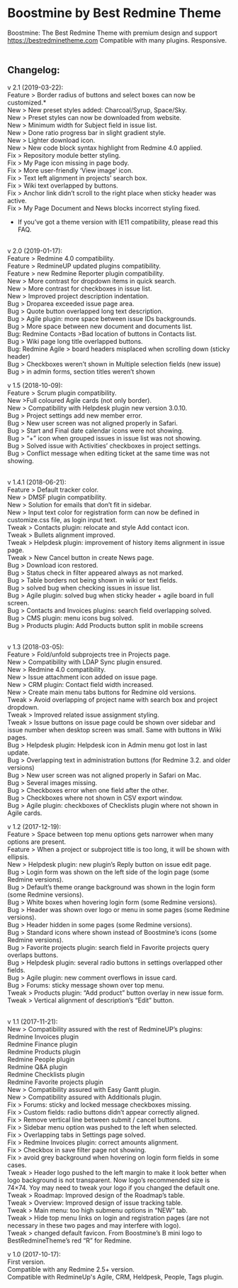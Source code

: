 # Boostmine by Best Redmine Theme
Boostmine: The Best Redmine Theme with premium design and support
https://bestredminetheme.com Compatible with many plugins. Responsive.
</br> </br>
<h2>Changelog: </h2>

v 2.1 (2019-03-22):</br>
Feature > Border radius of buttons and select boxes can now be customized.*</br>
New > New preset styles added: Charcoal/Syrup, Space/Sky.</br>
New > Preset styles can now be downloaded from website.</br>
New > Minimum width for Subject field in issue list.</br>
New > Done ratio progress bar in slight gradient style.</br>
New > Lighter download icon.</br>
New > New code block syntax highlight from Redmine 4.0 applied.</br>
Fix > Repository module better styling.</br>
Fix > My Page icon missing in page body.</br>
Fix > More user-friendly ‘View image’ icon.</br>
Fix > Text left alignment in projects’ search box.</br>
Fix > Wiki text overlapped by buttons.</br>
Fix > Anchor link didn’t scroll to the right place when sticky header was active.</br>
Fix > My Page Document and News blocks incorrect styling fixed.</br>
* If you’ve got a theme version with IE11 compatibility, please read this FAQ.</br></br>

v 2.0 (2019-01-17):</br>
Feature > Redmine 4.0 compatibility.</br>
Feature > RedmineUP updated plugins compatibility.</br>
Feature > new Redmine Reporter plugin compatibility.</br>
New > More contrast for dropdown items in quick search.</br>
New > More contrast for checkboxes in issue list.</br>
New > Improved project description indentation.</br>
Bug > Droparea exceeded issue page area.</br>
Bug > Quote button overlapped long text description.</br>
Bug > Agile plugin: more space between issue IDs backgrounds.</br>
Bug > More space between new document and documents list.</br>
Bug: Redmine Contacts >Bad location of buttons in Contacts list.</br>
Bug > Wiki page long title overlapped buttons.</br>
Bug: Redmine Agile > board headers misplaced when scrolling down (sticky header)</br>
Bug > Checkboxes weren’t shown in Multiple selection fields (new issue)</br>
Bug > in admin forms, section titles weren’t shown</br>

v 1.5 (2018-10-09):</br>
Feature > Scrum plugin compatibility.</br>
New >Full coloured Agile cards (not only border).</br>
New > Compatibility with Helpdesk plugin new version 3.0.10.</br>
Bug > Project settings add new member error.</br>
Bug > New user screen was not aligned properly in Safari.</br>
Bug > Start and Final date calendar icons were not showing.</br>
Bug > “+” icon when grouped issues in issue list was not showing.</br>
Bug > Solved issue with Activities’ checkboxes in project settings.</br>
Bug > Conflict message when editing ticket at the same time was not showing.</br></br>

v 1.4.1 (2018-06-21):</br>
Feature > Default tracker color.</br>
New > DMSF plugin compatibility.</br>
New > Solution for emails that don’t fit in sidebar.</br>
New > Input text color for registration form can now be defined in customize.css file, as login input text.</br>
Tweak > Contacts plugin: relocate and style Add contact icon.</br>
Tweak > Bullets alignment improved.</br>
Tweak > Helpdesk plugin: improvement of history items alignment in issue page.</br>
Tweak > New Cancel button in create News page.</br>
Bug > Download icon restored.</br>
Bug > Status check in filter appeared always as not marked.</br>
Bug > Table borders not being shown in wiki or text fields.</br>
Bug > solved bug when checking issues in issue list.</br>
Bug > Agile plugin: solved bug when sticky header + agile board in full screen.</br>
Bug > Contacts and Invoices plugins: search field overlapping solved.</br>
Bug > CMS plugin: menu icons bug solved.</br>
Bug > Products plugin: Add Products button split in mobile screens</br></br>

v 1.3 (2018-03-05):</br>
Feature > Fold/unfold subprojects tree in Projects page.</br>
New > Compatibility with LDAP Sync plugin ensured.</br>
New > Redmine 4.0 compatibility.</br>
New > Issue attachment icon added on issue page.</br>
New > CRM plugin: Contact field width increased.</br>
New > Create main menu tabs buttons for Redmine old versions.</br>
Tweak > Avoid overlapping of project name with search box and project dropdown.</br>
Tweak > Improved related issue assignment styling.</br>
Tweak > Issue buttons on issue page could be shown over sidebar and issue number when desktop screen was small. Same with buttons in Wiki pages.</br>
Bug > Helpdesk plugin: Helpdesk icon in Admin menu got lost in last update.</br>
Bug > Overlapping text in administration buttons (for Redmine 3.2. and older versions)</br>
Bug > New user screen was not aligned properly in Safari on Mac.</br>
Bug > Several images missing.</br>
Bug > Checkboxes error when one field after the other.</br>
Bug > Checkboxes where not shown in CSV export window.</br>
Bug > Agile plugin: checkboxes of Checklists plugin where not shown in Agile cards.</br>

v 1.2 (2017-12-19):</br>
Feature > Space between top menu options gets narrower when many options are present.</br>
Feature > When a project or subproject title is too long, it will be shown with ellipsis.</br>
New > Helpdesk plugin: new plugin’s Reply button on issue edit page.</br>
Bug > Login form was shown on the left side of the login page (some Redmine versions).</br>
Bug > Default’s theme orange background was shown in the login form (some Redmine versions).</br>
Bug > White boxes when hovering login form (some Redmine versions).</br>
Bug > Header was shown over logo or menu in some pages (some Redmine versions).</br>
Bug > Header hidden in some pages (some Redmine versions).</br>
Bug > Standard icons where shown instead of Boostmine’s icons (some Redmine versions).</br>
Bug > Favorite projects plugin: search field in Favorite projects query overlaps buttons.</br>
Bug > Helpdesk plugin: several radio buttons in settings overlapped other fields.</br>
Bug > Agile plugin: new comment overflows in issue card.</br>
Bug > Forums: sticky message shown over top menu.</br>
Tweak > Products plugin: “Add product” button overlay in new issue form.</br>
Tweak > Vertical alignment of description’s “Edit” button.</br></br>

v 1.1 (2017-11-21):</br>
New > Compatibility assured with the rest of RedmineUP’s plugins:</br>
Redmine Invoices plugin</br>
Redmine Finance plugin</br>
Redmine Products plugin</br>
Redmine People plugin</br>
Redmine Q&A plugin</br>
Redmine Checklists plugin</br>
Redmine Favorite projects plugin</br>
New > Compatibility assured with Easy Gantt plugin.</br>
New > Compatibility assured with Additionals plugin.</br>
Fix > Forums: sticky and locked message checkboxes missing.</br>
Fix > Custom fields: radio buttons didn’t appear correctly aligned.</br>
Fix > Remove vertical line between submit / cancel buttons.</br>
Fix > Sidebar menu option was pushed to the left when selected.</br>
Fix > Overlapping tabs in Settings page solved.</br>
Fix > Redmine Invoices plugin: correct amounts alignment.</br>
Fix > Checkbox in save filter page not showing.</br>
Fix > avoid grey background when hovering on login form fields in some cases.</br>
Tweak > Header logo pushed to the left margin to make it look better when logo background is not transparent. Now logo’s recommended size is 74×74. Yoy may need to tweak your logo if you changed the default one.</br>
Tweak > Roadmap: Improved design of the Roadmap’s table.</br>
Tweak > Overview: Improved design of issue tracking table.</br>
Tweak > Main menu: too high submenu options in “NEW” tab.</br>
Tweak > Hide top menu links on login and registration pages (are not necessary in these two pages and may interfere with logo).</br>
Tweak > changed default favicon. From Boostmine’s B mini logo to BestRedmineTheme’s red “R” for Redmine.</br>


v 1.0 (2017-10-17): </br>
First version. </br>
Compatible with any Redmine 2.5+ version.</br>
Compatible with RedmineUp's Agile, CRM, Heldpesk, People, Tags plugin.</br>

